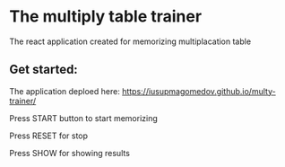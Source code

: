 # The multiply table trainer
The react application created for memorizing multiplacation table

## Get started:
The application deploed here:
https://iusupmagomedov.github.io/multy-trainer/

Press START button to start memorizing

Press RESET for stop 

Press SHOW for showing results